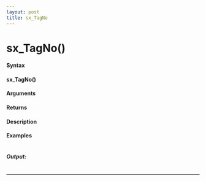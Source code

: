 ```yaml
---
layout: post
title: sx_TagNo
---
```


# sx_TagNo()


#### Syntax

#### sx_TagNo()

#### Arguments

#### Returns

#### Description

#### Examples

```

```

##### Output:

```

```

---